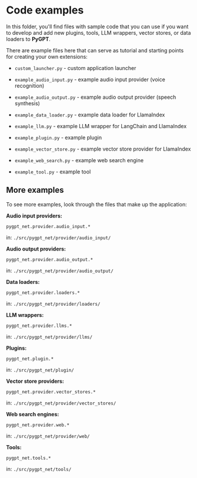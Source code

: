 # Code examples

In this folder, you'll find files with sample code that you can use if you want to develop and add new plugins, tools, LLM wrappers, vector stores, or data loaders to **PyGPT**.

There are example files here that can serve as tutorial and starting points for creating your own extensions:

- `custom_launcher.py` - custom application launcher

- `example_audio_input.py`  - example audio input provider (voice recognition)

- `example_audio_output.py`  - example audio output provider (speech synthesis)

- `example_data_loader.py`  - example data loader for LlamaIndex

- `example_llm.py`  - example LLM wrapper for LangChain and LlamaIndex

- `example_plugin.py`  - example plugin

- `example_vector_store.py`  - example vector store provider for LlamaIndex

- `example_web_search.py`  - example web search engine

- `example_tool.py`  - example tool

## More examples

To see more examples, look through the files that make up the application:

**Audio input providers:**

`pygpt_net.provider.audio_input.*`

in: `./src/pygpt_net/provider/audio_input/`

**Audio output providers:**

`pygpt_net.provider.audio_output.*`

in: `./src/pygpt_net/provider/audio_output/`

**Data loaders:**

`pygpt_net.provider.loaders.*`

in: `./src/pygpt_net/provider/loaders/`

**LLM wrappers:**

`pygpt_net.provider.llms.*`

in: `./src/pygpt_net/provider/llms/`

**Plugins:**

`pygpt_net.plugin.*`

in: `./src/pygpt_net/plugin/`

**Vector store providers:**

`pygpt_net.provider.vector_stores.*`

in: `./src/pygpt_net/provider/vector_stores/`

**Web search engines:**

`pygpt_net.provider.web.*`

in: `./src/pygpt_net/provider/web/`

**Tools:**

`pygpt_net.tools.*`

in: `./src/pygpt_net/tools/`

